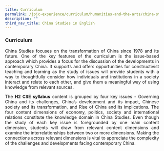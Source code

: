 ```yaml
---
title: Curriculum
permalink: /jpjc-experience/curriculum/humanities-and-the-arts/china-studies-in-english/curriculum/
description: ""
third_nav_title: China Studies in English
---
```

### **Curriculum**
<p align=justify>
China Studies focuses on the transformation of China since 1978 and its future. One of the key features of the curriculum is the issue-based approach which provides a focus for the discussion of the developments in contemporary China. It supports and offers opportunities for constructivist teaching and learning as the study of issues will provide students with a way to thoughtfully consider how individuals and institutions in a society interact and relate to each other, and give them a meaningful way of using knowledge from relevant sources.
</p>
<p align=justify>
The <strong>H2 CSE syllabus</strong> content is grouped by four key issues - Governing China and its challenges, China’s development and its impact, Chinese society and its transformation, and Rise of China and its implications. The four content dimensions of economy, politics, society and international relations constitute the knowledge domain in China Studies. Even though the study of each key issue is foregrounded by one main content dimension, students will draw from relevant content dimensions and examine the interrelationships between two or more dimensions. Making the connections across relevant dimensions is vital to appreciate the complexity of the challenges and developments facing contemporary China.
</p>